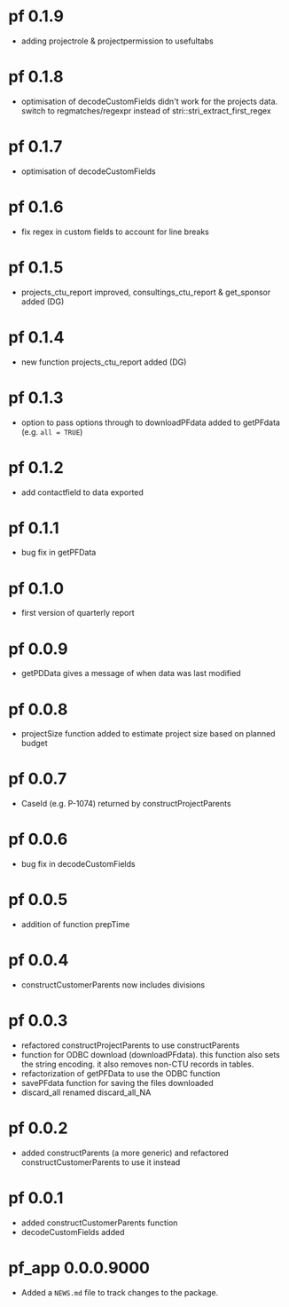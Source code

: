 # pf 0.1.9

* adding projectrole & projectpermission to usefultabs

# pf 0.1.8

* optimisation of decodeCustomFields didn't work for the projects data. switch to regmatches/regexpr instead of stri::stri_extract_first_regex

# pf 0.1.7

* optimisation of decodeCustomFields

# pf 0.1.6

* fix regex in custom fields to account for line breaks

# pf 0.1.5

* projects_ctu_report improved, consultings_ctu_report & get_sponsor added (DG)

# pf 0.1.4

* new function projects_ctu_report added (DG)

# pf 0.1.3

* option to pass options through to downloadPFdata added to getPFdata (e.g. `all = TRUE`)

# pf 0.1.2

* add contactfield to data exported

# pf 0.1.1

* bug fix in getPFData

# pf 0.1.0

* first version of quarterly report

# pf 0.0.9

* getPDData gives a message of when data was last modified

# pf 0.0.8

* projectSize function added to estimate project size based on planned budget

# pf 0.0.7

* CaseId (e.g. P-1074) returned by constructProjectParents

# pf 0.0.6

* bug fix in decodeCustomFields

# pf 0.0.5

* addition of function prepTime

# pf 0.0.4

* constructCustomerParents now includes divisions

# pf 0.0.3

* refactored constructProjectParents to use constructParents
* function for ODBC download (downloadPFdata). this function also sets the string encoding. it also removes non-CTU records in tables.
* refactorization of getPFData to use the ODBC function
* savePFdata function for saving the files downloaded
* discard_all renamed discard_all_NA

# pf 0.0.2

* added constructParents (a more generic) and refactored constructCustomerParents to use it instead

# pf 0.0.1

* added constructCustomerParents function
* decodeCustomFields added

# pf_app 0.0.0.9000

* Added a `NEWS.md` file to track changes to the package.
